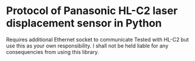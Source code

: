 # Protocol of Panasonic HL-C2 laser displacement sensor in Python
 Requires additional Ethernet socket to communicate
 Tested with HL-C2 but use this as your own responsibility.
 I shall not be held liable for any consequencies from using this library.
